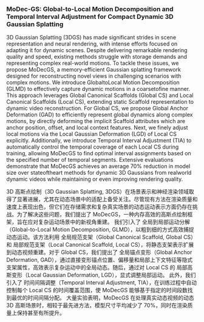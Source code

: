 ### MoDec-GS: Global-to-Local Motion Decomposition and Temporal Interval Adjustment for Compact Dynamic 3D Gaussian Splatting

3D Gaussian Splatting (3DGS) has made significant strides in scene representation and neural rendering, with intense efforts focused on adapting it for dynamic scenes. Despite delivering remarkable rendering quality and speed, existing methods struggle with storage demands and representing complex real-world motions. To tackle these issues, we propose MoDecGS, a memory-efficient Gaussian splatting framework designed for reconstructing novel views in challenging scenarios with complex motions. We introduce GlobaltoLocal Motion Decomposition (GLMD) to effectively capture dynamic motions in a coarsetofine manner. This approach leverages Global Canonical Scaffolds (Global CS) and Local Canonical Scaffolds (Local CS), extending static Scaffold representation to dynamic video reconstruction. For Global CS, we propose Global Anchor Deformation (GAD) to efficiently represent global dynamics along complex motions, by directly deforming the implicit Scaffold attributes which are anchor position, offset, and local context features. Next, we finely adjust local motions via the Local Gaussian Deformation (LGD) of Local CS explicitly. Additionally, we introduce Temporal Interval Adjustment (TIA) to automatically control the temporal coverage of each Local CS during training, allowing MoDecGS to find optimal interval assignments based on the specified number of temporal segments. Extensive evaluations demonstrate that MoDecGS achieves an average 70% reduction in model size over stateoftheart methods for dynamic 3D Gaussians from realworld dynamic videos while maintaining or even improving rendering quality.

3D 高斯点绘制（3D Gaussian Splatting, 3DGS）在场景表示和神经渲染领域取得了显著进展，尤其在动态场景中的适配上备受关注。尽管现有方法在渲染质量和速度上表现出色，但它们在存储需求和复杂真实场景的动态运动表示方面仍存在挑战。为了解决这些问题，我们提出了 MoDecGS，一种内存高效的高斯点绘制框架，旨在应对复杂运动场景中的新视角重建。
我们引入了 全局到局部运动分解（Global-to-Local Motion Decomposition, GLMD），以粗到细的方式高效捕捉动态运动。该方法利用 全局规范支架（Global Canonical Scaffold, Global CS） 和 局部规范支架（Local Canonical Scaffold, Local CS），将静态支架表示扩展到动态视频重建。对于 Global CS，我们提出了 全局锚点变形（Global Anchor Deformation, GAD），通过直接变形锚点位置、偏移量和局部上下文特征等隐式支架属性，高效表示复杂运动中的全局动态。随后，通过对 Local CS 的 局部高斯变形（Local Gaussian Deformation, LGD），显式调整局部运动。
此外，我们引入了 时间间隔调整（Temporal Interval Adjustment, TIA），在训练过程中自动控制每个 Local CS 的时间覆盖范围，使 MoDecGS 能够基于指定的时间段数找到最优的时间间隔分配。
大量实验表明，MoDecGS 在处理真实动态视频的动态 3D 高斯场景时，相较于最先进方法，模型尺寸平均减少了 70%，同时在渲染质量上保持甚至有所提升。
